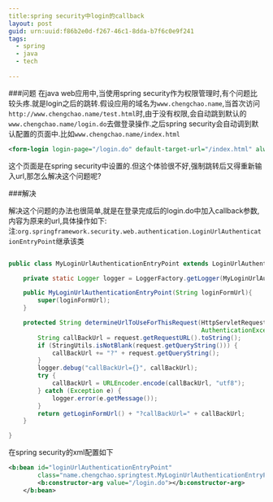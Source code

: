 ```yaml
---
title:spring security中login的callback 
layout: post
guid: urn:uuid:f86b2e0d-f267-46c1-8dda-b7f6c0e9f241
tags:
  - spring
  - java
  - tech
  
---
```


###问题
在java web应用中,当使用spring security作为权限管理时,有个问题比较头疼.就是login之后的跳转.假设应用的域名为`www.chengchao.name`,当首次访问`http://www.chengchao.name/test.html`时,由于没有权限,会自动跳到默认的`www.chengchao.name/login.do`去做登录操作.之后spring security会自动调到默认配置的页面中.比如`www.chengchao.name/index.html`

```xml
<form-login login-page="/login.do" default-target-url="/index.html" always-use-default-target="true" />
```

这个页面是在spring security中设置的.但这个体验很不好,强制跳转后又得重新输入url,那怎么解决这个问题呢?

###解决

解决这个问题的办法也很简单,就是在登录完成后的login.do中加入callback参数,内容为原来的url,具体操作如下:  
注:`org.springframework.security.web.authentication.LoginUrlAuthenticationEntryPoint`继承该类

```java

public class MyLoginUrlAuthenticationEntryPoint extends LoginUrlAuthenticationEntryPoint {

    private static Logger logger = LoggerFactory.getLogger(MyLoginUrlAuthenticationEntryPoint.class);

    public MyLoginUrlAuthenticationEntryPoint(String loginFormUrl){
        super(loginFormUrl);
    }

    protected String determineUrlToUseForThisRequest(HttpServletRequest request, HttpServletResponse response,
                                                     AuthenticationException exception) {
        String callBackUrl = request.getRequestURL().toString();
        if (StringUtils.isNotBlank(request.getQueryString())) {
            callBackUrl += "?" + request.getQueryString();
        }
        logger.debug("callBackUrl={}", callBackUrl);
        try {
            callBackUrl = URLEncoder.encode(callBackUrl, "utf8");
        } catch (Exception e) {
            logger.error(e.getMessage());
        }
        return getLoginFormUrl() + "?callBackUrl=" + callBackUrl;
    }

}
```

在spring security的xml配置如下

```xml
<b:bean id="loginUrlAuthenticationEntryPoint"
		class="name.chengchao.springtest.MyLoginUrlAuthenticationEntryPoint" >
		<b:constructor-arg value="/login.do"></b:constructor-arg>
	</b:bean>
```
